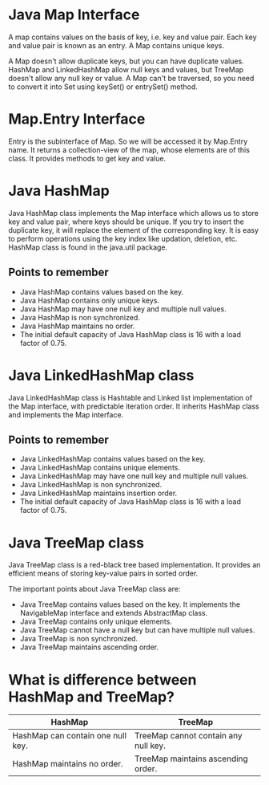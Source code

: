 # Java Map Interface
A map contains values on the basis of key, i.e. key and value pair. Each key and value pair is known as an entry. A Map contains unique keys.

A Map doesn't allow duplicate keys, but you can have duplicate values. HashMap and LinkedHashMap allow null keys and values, but TreeMap doesn't allow any null key or value.
A Map can't be traversed, so you need to convert it into Set using keySet() or entrySet() method.

# Map.Entry Interface
Entry is the subinterface of Map. So we will be accessed it by Map.Entry name. It returns a collection-view of the map, whose elements are of this class. It provides methods to get key and value.

# Java HashMap
Java HashMap class implements the Map interface which allows us to store key and value pair, where keys should be unique. If you try to insert the duplicate key, it will replace the element of the corresponding key. It is easy to perform operations using the key index like updation, deletion, etc. HashMap class is found in the java.util package.

## Points to remember
- Java HashMap contains values based on the key.
- Java HashMap contains only unique keys.
- Java HashMap may have one null key and multiple null values.
- Java HashMap is non synchronized.
- Java HashMap maintains no order.
- The initial default capacity of Java HashMap class is 16 with a load factor of 0.75.

# Java LinkedHashMap class
Java LinkedHashMap class is Hashtable and Linked list implementation of the Map interface, with predictable iteration order. It inherits HashMap class and implements the Map interface.

## Points to remember
- Java LinkedHashMap contains values based on the key.
- Java LinkedHashMap contains unique elements.
- Java LinkedHashMap may have one null key and multiple null values.
- Java LinkedHashMap is non synchronized.
- Java LinkedHashMap maintains insertion order.
- The initial default capacity of Java HashMap class is 16 with a load factor of 0.75.

# Java TreeMap class
Java TreeMap class is a red-black tree based implementation. It provides an efficient means of storing key-value pairs in sorted order.

The important points about Java TreeMap class are:

- Java TreeMap contains values based on the key. It implements the NavigableMap interface and extends AbstractMap class.
- Java TreeMap contains only unique elements.
- Java TreeMap cannot have a null key but can have multiple null values.
- Java TreeMap is non synchronized.
- Java TreeMap maintains ascending order.

# What is difference between HashMap and TreeMap?
| HashMap |	TreeMap |
| ------- | ------- |
| HashMap can contain one null key. |	TreeMap cannot contain any null key. |
| HashMap maintains no order. |	TreeMap maintains ascending order. |
